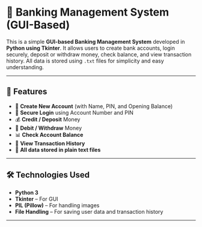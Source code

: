 # 🏦 Banking Management System (GUI-Based)

This is a simple **GUI-based Banking Management System** developed in **Python using Tkinter**. It allows users to create bank accounts, login securely, deposit or withdraw money, check balance, and view transaction history. All data is stored using `.txt` files for simplicity and easy understanding.

---

## 📌 Features

- 🧾 **Create New Account** (with Name, PIN, and Opening Balance)
- 🔐 **Secure Login** using Account Number and PIN
- 💰 **Credit / Deposit** Money
- 💸 **Debit / Withdraw** Money
- 📊 **Check Account Balance**
- 📄 **View Transaction History**
- 📂 **All data stored in plain text files**

---

## 🛠 Technologies Used

- **Python 3**
- **Tkinter** – For GUI
- **PIL (Pillow)** – For handling images
- **File Handling** – For saving user data and transaction history

---
